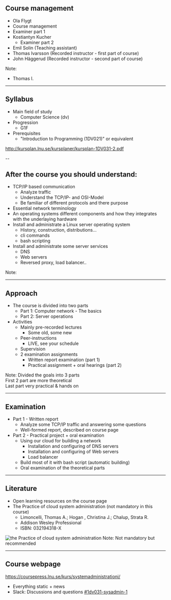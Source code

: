 <!-- Course management -->
## Course management

*  Ola Flygt
  * Course management
  * Examiner part 1
* Kostiantyn Kucher
  * Examiner part 2
* Emil Solin (Teaching assistant)
* Thomas Ivarsson (Recorded instructor - first part of course)
* John Häggerud (Recorded instructor - second part of course)



<!-- {_class="table lnu-course-management"} -->
Note:
* Thomas I.



---
<!-- Syllabus -->
## Syllabus

* Main field of study
  * Computer Science (dv)
* Progression
  * G1F
* Prerequisites
  * "Introduction to Programming (1DV021)" or equivalent


http://kursplan.lnu.se/kursplaner/kursplan-1DV031-2.pdf


--
<!-- Goals -->
## After the course you should understand:
<!-- {_style="font-size: 140%"} -->
* TCP/IP based communication
  * Analyze traffic
  * Understand the TCP/IP- and OSI-Model
  * Be familiar of different protocols and there purpose
* Essential network terminology
* An operating systems different components and how they integrates with the underlaying hardware
* Install and administrate a Linux server operating system
  * History, construction, distributions... 
  * cli commands
  * bash scripting
* Install and administrate some server services
  * DNS
  * Web servers
  * Reversed proxy, load balancer..

<!-- {_class="lnu-font-size-80 lnu-margin-right-30"} -->
Note:



---
## Approach
* The course is divided into two parts
  * Part 1: Computer network - The basics
  * Part 2: Server operations
* Activities
  * Mainly pre-recorded lectures
    * Some old, some new
  * Peer-instructions
    * LIVE, see your schedule
  * Supervision
  * 2 examination assignments
    * Written report examination (part 1)
    * Practical assignment + oral hearings (part 2)

<!-- {_style="font-size: 90%"} -->
Note:
Divided the goals into 3 parts<br />
First 2 part are more theoretical <br />
Last part very practical & hands on


---
## Examination
* Part 1 - Written report
  * Analyze some TCP/IP traffic and answering some questions
  * Well-formed report, described on course page
* Part 2 - Practical project + oral examination
  * Using our cloud for building a network
    * Installation and configuring of DNS servers
    * Installation and configuring of Web servers
    * Load balancer
  * Build most of it with bash script (automatic building)
  * Oral examination of the theoretical parts


---
## Literature
* Open learning resources on the course page
* The Practice of cloud system administration (not mandatory in this course) 
  * Limoncelli, Thomas A.; Hogan , Christina J.; Chalup, Strata R.
  * Addison ­Wesley Professional
  * ISBN: 032194318-X

![the Practice of cloud system administration](https://images-na.ssl-images-amazon.com/images/I/51G5Uf3KmeL._SX382_BO1,204,203,200_.jpg)
Note:
Not mandatory but recommended<br />


---
<!-- webpage -->
## Course webpage
https://coursepress.lnu.se/kurs/systemadministrationi/
* Everything static + news
* Slack: Discussions and questions [#1dv031-sysadmin-1](https://coursepress.slack.com/archives/1dv031-sysadmin-1)


<!-- {_style="margin-right: 25%"} -->

